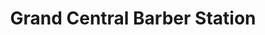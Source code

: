 ---
title: "Grand Central Barber Station"
url: /new-bedford/grand-central-barber-station/
shop: Friseur
---